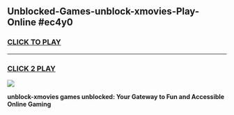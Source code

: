 
## Unblocked-Games-unblock-xmovies-Play-Online #ec4y0
<h3>
<a href="https://news.freeplayer.one?title=unblock-xmovies&ref=3">CLICK TO PLAY</a></h3>
<hr>

<h3>
<a href="https://news.freeplayer.one?title=unblock-xmovies&ref=3">CLICK 2 PLAY</a>
  
</h3>

<a href="https://news.freeplayer.one?title=unblock-xmovies&ref=3"><img src="https://clearcache.store/games.png"></a>


**unblock-xmovies games unblocked: Your Gateway to Fun and Accessible Online Gaming**
